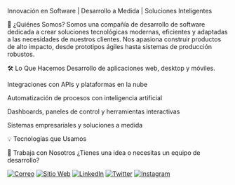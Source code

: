 Innovación en Software | Desarrollo a Medida | Soluciones Inteligentes

🚀 ¿Quiénes Somos?
Somos una compañía de desarrollo de software dedicada a crear soluciones tecnológicas modernas, eficientes y adaptadas a las necesidades de nuestros clientes. Nos apasiona construir productos de alto impacto, desde prototipos ágiles hasta sistemas de producción robustos.

🛠️ Lo Que Hacemos
Desarrollo de aplicaciones web, desktop y móviles.

Integraciones con APIs y plataformas en la nube

Automatización de procesos con inteligencia artificial

Dashboards, paneles de control y herramientas interactivas

Sistemas empresariales y soluciones a medida

💡 Tecnologías que Usamos

🤝 Trabaja con Nosotros
¿Tienes una idea o necesitas un equipo de desarrollo?

[![Correo](https://img.shields.io/badge/Email-D14836?style=flat&logo=gmail&logoColor=white)](mailto:actiometa@gmail.com)
[![Sitio Web](https://img.shields.io/badge/Sitio_Web-000000?style=flat&logo=Google-Chrome&logoColor=white)](https://actiometa.tech)
[![LinkedIn](https://img.shields.io/badge/LinkedIn-0A66C2?style=flat&logo=linkedin&logoColor=white)]()
[![Twitter](https://img.shields.io/badge/X-000000?style=flat&logo=twitter&logoColor=white)]()
[![Instagram](https://img.shields.io/badge/Instagram-E4405F?style=flat&logo=instagram&logoColor=white)](https://www.instagram.com/actio.meta?igsh=NW5vcTZodmJvNGM0)
